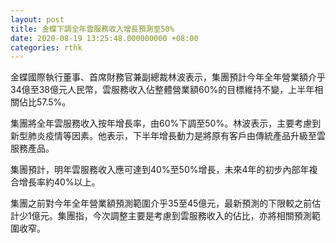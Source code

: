 ```yaml
---
layout: post
title: 金蝶下調全年雲服務收入增長預測至50%
date: 2020-08-19 13:25:48.000000000 +08:00
categories: rthk
---
```


金蝶國際執行董事、首席財務官兼副總裁林波表示，集團預計今年全年營業額介乎34億至38億元人民幣，雲服務收入佔整體營業額60%的目標維持不變，上半年相關佔比57.5%。

集團將全年雲服務收入按年增長率，由60%下調至50%。林波表示，主要考慮到新型肺炎疫情等因素。他表示，下半年增長動力是將原有客戶由傳統產品升級至雲服務產品。

集團預計，明年雲服務收入應可達到40%至50%增長，未來4年的初步內部年複合增長率約40%以上。

集團之前對今年全年營業額預測範圍介乎35至45億元，最新預測的下限較之前估計少1億元。集團指，今次調整主要是考慮到雲服務收入的佔比，亦將相關預測範圍收窄。
